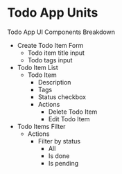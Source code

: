 # Todo App Units

Todo App UI Components Breakdown
  - Create Todo Item Form
    - Todo item title input
    - Todo tags input
  - Todo Item List
    - Todo Item
      - Description
      - Tags
      - Status checkbox
      - Actions
        - Delete Todo Item
        - Edit Todo Item
  - Todo Items Filter
    - Actions
      - Filter by status
        - All
        - Is done
        - Is pending